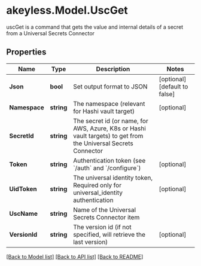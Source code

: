 # akeyless.Model.UscGet
uscGet is a command that gets the value and internal details of a secret from a Universal Secrets Connector

## Properties

Name | Type | Description | Notes
------------ | ------------- | ------------- | -------------
**Json** | **bool** | Set output format to JSON | [optional] [default to false]
**Namespace** | **string** | The namespace (relevant for Hashi vault target) | [optional] 
**SecretId** | **string** | The secret id (or name, for AWS, Azure, K8s or Hashi vault targets) to get from the Universal Secrets Connector | 
**Token** | **string** | Authentication token (see &#x60;/auth&#x60; and &#x60;/configure&#x60;) | [optional] 
**UidToken** | **string** | The universal identity token, Required only for universal_identity authentication | [optional] 
**UscName** | **string** | Name of the Universal Secrets Connector item | 
**VersionId** | **string** | The version id (if not specified, will retrieve the last version) | [optional] 

[[Back to Model list]](../README.md#documentation-for-models) [[Back to API list]](../README.md#documentation-for-api-endpoints) [[Back to README]](../README.md)

